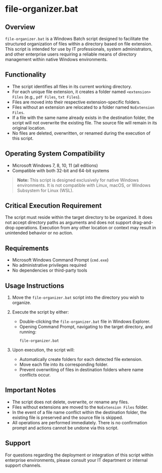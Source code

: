 # file-organizer.bat

## Overview

`file-organizer.bat` is a Windows Batch script designed to facilitate the structured organization of files within a directory based on file extension. This script is intended for use by IT professionals, system administrators, and other enterprise users requiring a reliable means of directory management within native Windows environments.

## Functionality

- The script identifies all files in its current working directory.
- For each unique file extension, it creates a folder named `<extension> Files` (e.g., `pdf Files`, `txt Files`).
- Files are moved into their respective extension-specific folders.
- Files without an extension are relocated to a folder named `NoExtension Files`.
- If a file with the same name already exists in the destination folder, the script will not overwrite the existing file. The source file will remain in its original location.
- No files are deleted, overwritten, or renamed during the execution of this script.

## Operating System Compatibility

- Microsoft Windows 7, 8, 10, 11 (all editions)
- Compatible with both 32-bit and 64-bit systems

> **Note:** This script is designed exclusively for native Windows environments. It is not compatible with Linux, macOS, or Windows Subsystem for Linux (WSL).

## Critical Execution Requirement

The script must reside within the target directory to be organized. It does not accept directory paths as arguments and does not support drag-and-drop operations. Execution from any other location or context may result in unintended behavior or no action.

## Requirements

- Microsoft Windows Command Prompt (`cmd.exe`)
- No administrative privileges required
- No dependencies or third-party tools

## Usage Instructions

1. Move the `file-organizer.bat` script into the directory you wish to organize.

2. Execute the script by either:
    - Double-clicking the `file-organizer.bat` file in Windows Explorer.
    - Opening Command Prompt, navigating to the target directory, and running:
      ```
      file-organizer.bat
      ```

3. Upon execution, the script will:
    - Automatically create folders for each detected file extension.
    - Move each file into its corresponding folder.
    - Prevent overwriting of files in destination folders where name conflicts occur.

## Important Notes

- The script does not delete, overwrite, or rename any files.
- Files without extensions are moved to the `NoExtension Files` folder.
- In the event of a file name conflict within the destination folder, the existing file is preserved and the source file is skipped.
- All operations are performed immediately. There is no confirmation prompt and actions cannot be undone via this script.

## Support

For questions regarding the deployment or integration of this script within enterprise environments, please consult your IT department or internal support channels.
